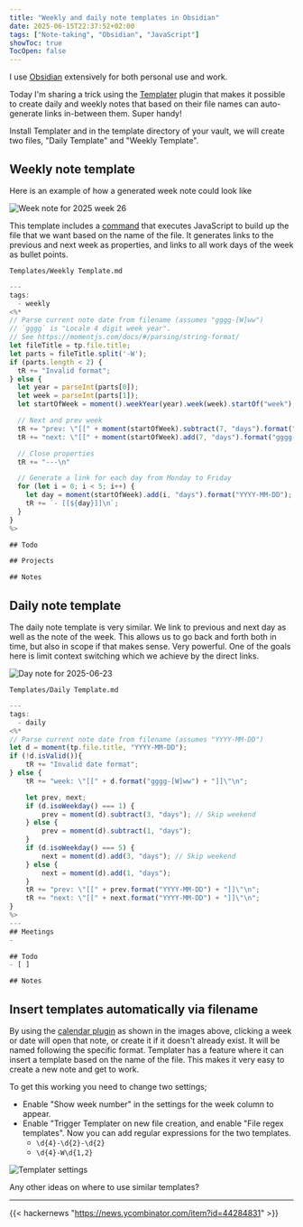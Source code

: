 ```yaml
---
title: "Weekly and daily note templates in Obsidian"
date: 2025-06-15T22:37:52+02:00
tags: ["Note-taking", "Obsidian", "JavaScript"]
showToc: true
TocOpen: false
---
```


I use [Obsidian](https://obsidian.md/) extensively for both personal use and
work.

Today I'm sharing a trick using the
[Templater](https://github.com/SilentVoid13/Templater) plugin that makes it
possible to create daily and weekly notes that based on their file names can
auto-generate links in-between them. Super handy!

Install Templater and in the template directory of your vault, we will create
two files, "Daily Template" and "Weekly Template".

## Weekly note template

Here is an example of how a generated week note could look like

![Week note for 2025 week 26](/img/obs-template-week.png)

This template includes a
[command](https://silentvoid13.github.io/Templater/syntax.html#command-syntax)
that executes JavaScript to build up the file that we want based on the name of
the file. It generates links to the previous and next week as properties, and
links to all work days of the week as bullet points.

`Templates/Weekly Template.md`
```js
---
tags:
  - weekly
<%*
// Parse current note date from filename (assumes "gggg-[W]ww")
// `gggg` is "Locale 4 digit week year".
// See https://momentjs.com/docs/#/parsing/string-format/
let fileTitle = tp.file.title;
let parts = fileTitle.split('-W');
if (parts.length < 2) {
  tR += "Invalid format";
} else {
  let year = parseInt(parts[0]);
  let week = parseInt(parts[1]);
  let startOfWeek = moment().weekYear(year).week(week).startOf("week");

  // Next and prev week
  tR += "prev: \"[[" + moment(startOfWeek).subtract(7, "days").format("gggg-[W]ww") + "]]\"\n";
  tR += "next: \"[[" + moment(startOfWeek).add(7, "days").format("gggg-[W]ww") + "]]\"\n";

  // Close properties
  tR += "---\n"

  // Generate a link for each day from Monday to Friday
  for (let i = 0; i < 5; i++) {
    let day = moment(startOfWeek).add(i, "days").format("YYYY-MM-DD");
    tR += `- [[${day}]]\n`;
  }
}
%>

## Todo

## Projects

## Notes

```


## Daily note template

The daily note template is very similar. We link to previous and next day as
well as the note of the week. This allows us to go back and forth both in time,
but also in scope if that makes sense. Very powerful. One of the goals here is
limit context switching which we achieve by the direct links.

![Day note for 2025-06-23](/img/obs-template-day.png)

`Templates/Daily Template.md`
```js
---
tags:
  - daily
<%*
// Parse current note date from filename (assumes "YYYY-MM-DD")
let d = moment(tp.file.title, "YYYY-MM-DD");
if (!d.isValid()){
    tR += "Invalid date format";
} else {
    tR += "week: \"[[" + d.format("gggg-[W]ww") + "]]\"\n";

    let prev, next;
    if (d.isoWeekday() === 1) {
        prev = moment(d).subtract(3, "days"); // Skip weekend
    } else {
        prev = moment(d).subtract(1, "days");
    }
    if (d.isoWeekday() === 5) {
        next = moment(d).add(3, "days"); // Skip weekend
    } else {
        next = moment(d).add(1, "days");
    }
    tR += "prev: \"[[" + prev.format("YYYY-MM-DD") + "]]\"\n";
    tR += "next: \"[[" + next.format("YYYY-MM-DD") + "]]\"\n";
}
%>
---
## Meetings
- 

## Todo
- [ ] 

## Notes
```

## Insert templates automatically via filename

By using the [calendar
plugin](https://github.com/liamcain/obsidian-calendar-plugin) as shown in the
images above, clicking a week or date will open that note, or create it if it
doesn't already exist. It will be named following the specific format. Templater
has a feature where it can insert a template based on the name of the file. This
makes it very easy to create a new note and get to work.


To get this working you need to change two settings;

- Enable "Show week number" in the settings for the week column to appear.
- Enable "Trigger Templater on new file creation, and enable "File regex
  templates". Now you can add regular expressions for the two templates.
    - `\d{4}-\d{2}-\d{2}`
    - `\d{4}-W\d{1,2}`

![Templater settings](/img/obs-template-auto.png)

Any other ideas on where to use similar templates?

---

{{< hackernews "https://news.ycombinator.com/item?id=44284831" >}}

